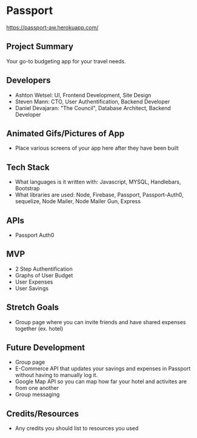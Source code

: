 # Passport

https://passport-aw.herokuapp.com/

## Project Summary

Your go-to budgeting app for your travel needs.  

## Developers

- Ashton Wetsel: UI, Frontend Development, Site Design  
- Steven Mann: CTO, User Authentification, Backend Developer
- Daniel Devajaran: "The Council", Database Architect, Backend Developer

## Animated Gifs/Pictures of App

- Place various screens of your app here after they have been built

## Tech Stack

- What languages is it written with: Javascript, MYSQL, Handlebars, Bootstrap
- What libraries are used: Node, Firebase, Passport, Passport-Auth0, sequelize, Node Mailer, Node Mailer Gun, Express


## APIs

- Passport Auth0

## MVP

- 2 Step Authentification
- Graphs of User Budget
- User Expenses
- User Savings


## Stretch Goals

- Group page where you can invite friends and have shared expenses together (ex. hotel)

## Future Development

- Group page
- E-Commerce API that updates your savings and expenses in Passport without having to manually log it.
- Google Map API so you can map how far your hotel and activites are from one another
- Group messaging

## Credits/Resources

- Any credits you should list to resources you used
